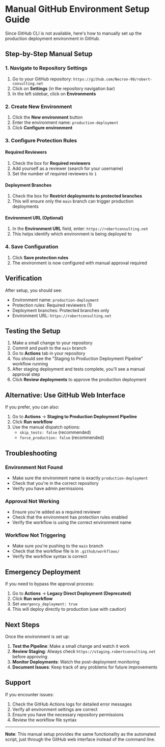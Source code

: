 # Manual GitHub Environment Setup Guide

Since GitHub CLI is not available, here's how to manually set up the production deployment environment in GitHub.

## Step-by-Step Manual Setup

### 1. Navigate to Repository Settings

1. Go to your GitHub repository: `https://github.com/Necron-99/robert-consulting.net`
2. Click on **Settings** (in the repository navigation bar)
3. In the left sidebar, click on **Environments**

### 2. Create New Environment

1. Click the **New environment** button
2. Enter the environment name: `production-deployment`
3. Click **Configure environment**

### 3. Configure Protection Rules

#### Required Reviewers
1. Check the box for **Required reviewers**
2. Add yourself as a reviewer (search for your username)
3. Set the number of required reviewers to `1`

#### Deployment Branches
1. Check the box for **Restrict deployments to protected branches**
2. This will ensure only the `main` branch can trigger production deployments

#### Environment URL (Optional)
1. In the **Environment URL** field, enter: `https://robertconsulting.net`
2. This helps identify which environment is being deployed to

### 4. Save Configuration

1. Click **Save protection rules**
2. The environment is now configured with manual approval required

## Verification

After setup, you should see:
- Environment name: `production-deployment`
- Protection rules: Required reviewers (1)
- Deployment branches: Protected branches only
- Environment URL: `https://robertconsulting.net`

## Testing the Setup

1. Make a small change to your repository
2. Commit and push to the `main` branch
3. Go to **Actions** tab in your repository
4. You should see the "Staging to Production Deployment Pipeline" workflow running
5. After staging deployment and tests complete, you'll see a manual approval step
6. Click **Review deployments** to approve the production deployment

## Alternative: Use GitHub Web Interface

If you prefer, you can also:

1. Go to **Actions** → **Staging to Production Deployment Pipeline**
2. Click **Run workflow**
3. Use the manual dispatch options:
   - `skip_tests: false` (recommended)
   - `force_production: false` (recommended)

## Troubleshooting

### Environment Not Found
- Make sure the environment name is exactly `production-deployment`
- Check that you're in the correct repository
- Verify you have admin permissions

### Approval Not Working
- Ensure you're added as a required reviewer
- Check that the environment has protection rules enabled
- Verify the workflow is using the correct environment name

### Workflow Not Triggering
- Make sure you're pushing to the `main` branch
- Check that the workflow file is in `.github/workflows/`
- Verify the workflow syntax is correct

## Emergency Deployment

If you need to bypass the approval process:

1. Go to **Actions** → **Legacy Direct Deployment (Deprecated)**
2. Click **Run workflow**
3. Set `emergency_deployment: true`
4. This will deploy directly to production (use with caution)

## Next Steps

Once the environment is set up:

1. **Test the Pipeline**: Make a small change and watch it work
2. **Review Staging**: Always check `https://staging.robertconsulting.net` before approving
3. **Monitor Deployments**: Watch the post-deployment monitoring
4. **Document Issues**: Keep track of any problems for future improvements

## Support

If you encounter issues:

1. Check the GitHub Actions logs for detailed error messages
2. Verify all environment settings are correct
3. Ensure you have the necessary repository permissions
4. Review the workflow file syntax

---

**Note**: This manual setup provides the same functionality as the automated script, just through the GitHub web interface instead of the command line.
